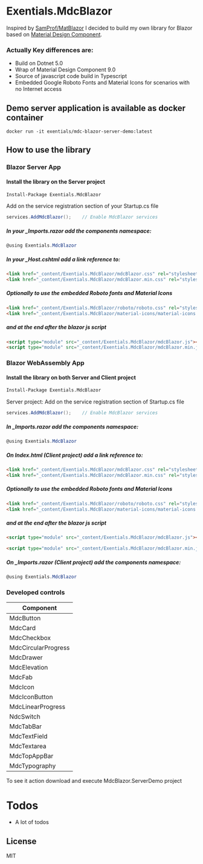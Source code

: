 # Exentials.MdcBlazor

Inspired by [SamProf/MatBlazor] I decided to build my own library for Blazor based on [Material Design Component].

### Actually Key differences are:

- Build on Dotnet 5.0
- Wrap of Material Design Component 9.0
- Source of javascript code build in Typescript
- Embedded Google Roboto Fonts and Material Icons for scenarios with no Internet access

## Demo server application is available as docker container 
```
docker run -it exentials/mdc-blazor-server-demo:latest
```

## How to use the library

### Blazor Server App

#### Install the library on the Server project

```sh
Install-Package Exentials.MdcBlazor
```

Add on the service registration section of your Startup.cs file
```csharp
services.AddMdcBlazor();    // Enable MdcBlazor services
```

##### In your _Imports.razor add the components namespace:

```csharp
@using Exentials.MdcBlazor
```

##### In your _Host.cshtml add a link reference to:

```html
<link href="_content/Exentials.MdcBlazor/mdcBlazor.css" rel="stylesheet" />  <!-- develop -->
<link href="_content/Exentials.MdcBlazor/mdcBlazor.min.css" rel="stylesheet" />  <!-- production -->
```

##### Optionally to use the embedded Roboto fonts and Material Icons 

```html
<link href="_content/Exentials.MdcBlazor/roboto/roboto.css" rel="stylesheet" />
<link href="_content/Exentials.MdcBlazor/material-icons/material-icons.css" rel="stylesheet" />
```
##### and at the end after the blazor js script
```html
<script type="module" src="_content/Exentials.MdcBlazor/mdcBlazor.js"></script> <!-- develop -->
<script type="module" src="_content/Exentials.MdcBlazor/mdcBlazor.min.js"></script> <!-- production -->
```

### Blazor WebAssembly App

#### Install the library on both Server and Client project

```sh
Install-Package Exentials.MdcBlazor
```

Server project: Add on the service registration section of Startup.cs file
```csharp
services.AddMdcBlazor();    // Enable MdcBlazor services
```

##### In _Imports.razor add the components namespace:

```csharp
@using Exentials.MdcBlazor
```

##### On Index.html (Client project) add a link reference to:

```html
<link href="_content/Exentials.MdcBlazor/mdcBlazor.css" rel="stylesheet" />  <!-- develop -->
<link href="_content/Exentials.MdcBlazor/mdcBlazor.min.css" rel="stylesheet" />  <!-- production -->
```

##### Optionally to use the embedded Roboto fonts and Material Icons 

```html
<link href="_content/Exentials.MdcBlazor/roboto/roboto.css" rel="stylesheet" />
<link href="_content/Exentials.MdcBlazor/material-icons/material-icons.css" rel="stylesheet" />
```
##### and at the end after the blazor js script
```html
<script type="module" src="_content/Exentials.MdcBlazor/mdcBlazor.js"></script> <!-- develop -->

<script type="module" src="_content/Exentials.MdcBlazor/mdcBlazor.min.js"></script> <!-- production -->
```

##### On _Imports.razor (Client project) add the components namespace:

```csharp
@using Exentials.MdcBlazor
```

### Developed controls
|Component|
|-|
|MdcButton| 
|MdcCard|
|MdcCheckbox|
|MdcCircularProgress|
|MdcDrawer|
|MdcElevation|
|MdcFab|
|MdcIcon|
|MdcIconButton|
|MdcLinearProgress|
|NdcSwitch|
|MdcTabBar|
|MdcTextField|
|MdcTextarea|
|MdcTopAppBar|
|MdcTypography|

To see it action download and execute MdcBlazor.ServerDemo project

# Todos

- A lot of todos

License
----

MIT



[SamProf/MatBlazor]: <https://github.com/SamProf/MatBlazor>
[Material Design Component]: <https://material.io/components?platform=web>